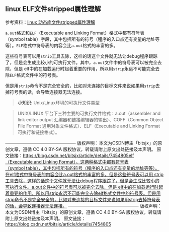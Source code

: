 ## linux ELF文件stripped属性理解

参考资料：[linux 动态库文件stripped属性理解](https://blog.csdn.net/bitsjx/article/details/7454805)


`a.out`格式和`ELF`（Executable and Linking Format）格式中都有符号表（symbol table）字段，其中包括所有的符号（程序的入口点还有变量的地址等等）。`ELF`格式中符号表的内容会比`a.out`格式的丰富的多。

这些符号表可以用`strip`工具去除，这样的话这个文件就无法让debug程序跟踪了，但是会生成比较小的可执行文件。其中，`a.out`文件中的符号表可以被完全去除，但是 elf中的在加载运行时起着重要的作用，所以用`strip`永远不可能完全去除`ELF`格式文件中的符号表。

但是用`strip`命令不是完全安全的，比如对未连接的目标文件来说如果用`strip`去掉符号表的话，会导致连接器无法连接。


>**小知识**: Unix/Linux环境的可执行文件类型

>UNIX/LINUX 平台下三种主要的可执行文件格式：a.out（assembler and link editor output 汇编器和链接编辑器的输出）、COFF（Common Object File Format 通用对象文件格式）、ELF（Executable and Linking Format 可执行和链接格式）。


————————————————
版权声明：本文为CSDN博主「bitsjx」的原创文章，遵循 CC 4.0 BY-SA 版权协议，转载请附上原文出处链接及本声明。
原文链接：https://blog.csdn.net/bitsjx/article/details/7454805elf（Executable and Linking Format）。这两种格式中都有符号表（symbol table），其中包括所有的符号（程序的入口点还有变量的地址等等）。在elf格式中符号表的内容会比a.out格式的丰富的多。但是这些符号表可以用 strip工具去除，这样的话这个文件就无法让debug程序跟踪了，但是会生成比较小的可执行文件。a.out文件中的符号表可以被完全去除，但是 elf中的在加载运行时起着重要的作用，所以用strip永远不可能完全去除elf格式文件中的符号表。但是用strip命令不是完全安全的，比如对未连接的目标文件来说如果用strip去掉符号表的话，会导致连接器无法连接。
————————————————
版权声明：本文为CSDN博主「bitsjx」的原创文章，遵循 CC 4.0 BY-SA 版权协议，转载请附上原文出处链接及本声明。
原文链接：https://blog.csdn.net/bitsjx/article/details/7454805


